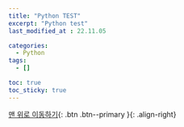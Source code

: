 ```yaml
---
title: "Python TEST"
excerpt: "Python test"
last_modified_at : 22.11.05

categories:
  - Python
tags:
  - []

toc: true
toc_sticky: true
---
```



[맨 위로 이동하기](#){: .btn .btn--primary }{: .align-right}
